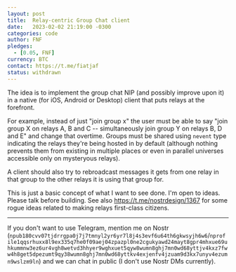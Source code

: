 ```yaml
---
layout: post
title:  Relay-centric Group Chat client
date:   2023-02-02 21:19:00 -0300
categories: code
author: FNF
pledges:
  - [0.05, FNF]
currency: BTC
contact: https://t.me/fiatjaf
status: withdrawn
---
```


The idea is to implement the group chat NIP (and possibly improve upon it) in a native (for iOS, Android or Desktop) client that puts relays at the forefront.

For example, instead of just "join group x" the user must be able to say "join group X on relays A, B and C -- simultaneously join group Y on relays B, D and E" and change that overtime. Groups must be shared using `nevent` type indicating the relays they're being hosted in by default (although nothing prevents them from existing in multiple places or even in parallel universes accessible only on mysteryous relays).

A client should also try to rebroadcast messages it gets from one relay in that group to the other relays it is using that group for.

This is just a basic concept of what I want to see done. I'm open to ideas. Please talk before building. See also https://t.me/nostrdesign/1367 for some rogue ideas related to making relays first-class citizens.

---

If you don't want to use Telegram, mention me on Nostr (`npub180cvv07tjdrrgpa0j7j7tmnyl2yr6yr7l8j4s3evf6u64th6gkwsyjh6w6`/`nprofile1qqsrhuxx8l9ex335q7he0f09aej04zpazpl0ne2cgukyawd24mayt8gpr4mhxue69uhkummnw3ez6ur4vgh8wetvd3hhyer9wghxuet5qyw8wumn8ghj7mn0wd68yttjv4kxz7fww4h8get5dpezumt9qy38wumn8ghj7mn0wd68yttkv4exjenfv4jzuam9d3kx7unyv4ezumn9wslzm9ln`) and we can chat in public (I don't use Nostr DMs currently).
